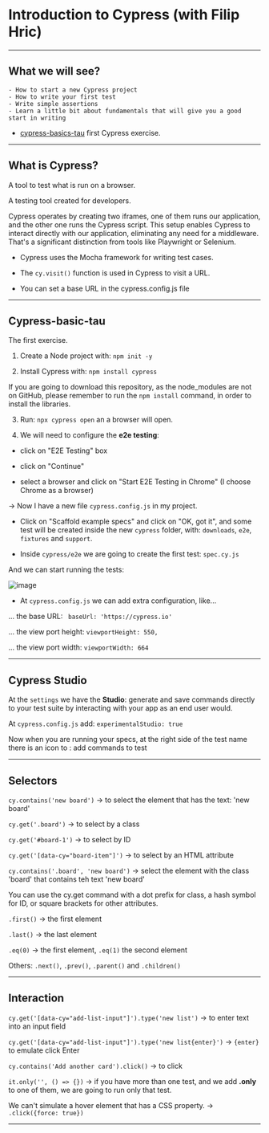 # Introduction to Cypress (with Filip Hric)

---

## What we will see?

```
- How to start a new Cypress project
- How to write your first test
- Write simple assertions
- Learn a little bit about fundamentals that will give you a good start in writing 
```

- [cypress-basics-tau](https://github.com/eugenia1984/testing/tree/main/test_automation_university/cypress_path/cypress-basics-tau) first Cypress exercise.

---

## What is Cypress?

A tool to test what is run on a browser.

A testing tool created for developers.

Cypress operates by creating two iframes, one of them runs our application, and the other one runs the Cypress script. This setup enables Cypress to interact directly with our application, eliminating any need for a middleware. That's a significant distinction from tools like Playwright or Selenium.

- Cypress uses the Mocha framework for writing test cases.

- The `cy.visit()` function is used in Cypress to visit a URL.

- You can set a base URL in the cypress.config.js file

---

## Cypress-basic-tau

The first exercise.

1. Create a Node project with: `npm init -y`

2. Install Cypress with: `npm install cypress`

If you are going to download this repository, as the node_modules are not on GitHub, please remember to run the `npm install` command, in order to install the libraries.

3. Run: `npx cypress open` an a browser will open.

4. We will need to configure the **e2e testing**:

- click on "E2E Testing" box

- click on "Continue"

- select a browser and click on "Start E2E Testing in Chrome" (I choose Chrome as a browser)

-> Now I have a new file `cypress.config.js` in my project.

- Click on "Scaffold example specs" and click on "OK, got it", and some test will be created inside the new `cypress` folder, with: `downloads`, `e2e`, `fixtures` and `support`.

- Inside `cypress/e2e` we are going to create the first test: `spec.cy.js`

And we can start running the tests:

![image](https://github.com/eugenia1984/testing/assets/72580574/029c782e-8ced-40d2-9163-87290db95c45)

- At `cypress.config.js` we can add extra configuration, like...

... the base URL: ` baseUrl: 'https://cypress.io'`

... the view port height: `viewportHeight: 550,`

... the view port width: `viewportWidth: 664`

---

## Cypress Studio

At the `settings` we have the **Studio**: generate and save commands directly to your test suite by interacting with your app as an end user would.

At `cypress.config.js` add: `experimentalStudio: true`

Now when you are running your specs, at the right side of the test name there is an icon to : add commands to test

---

## Selectors

`cy.contains('new board')` -> to select the element that has the text: 'new board'

`cy.get('.board')` -> to select by a class

`cy.get('#board-1')` -> to select by ID

`cy.get('[data-cy="board-item"]')` -> to select by an HTML attribute

`cy.contains('.board', 'new board')` -> select the element with the class 'board' that contains teh text 'new board'

You can use the cy.get command with a dot prefix for class, a hash symbol for ID, or square brackets for other attributes.

`.first()` -> the first element

`.last()` -> the last element

`.eq(0)` -> the first element, `.eq(1)` the second element

Others: `.next()`, `.prev()`, `.parent()` and `.children()`

---

## Interaction

`cy.get('[data-cy="add-list-input"]').type('new list')` -> to enter text into an input field

`cy.get('[data-cy="add-list-input"]').type('new list{enter}')` -> `{enter}` to emulate click Enter

`cy.contains('Add another card').click()` -> to click

`it.only('', () => {})` -> if you have more than one test, and we add **.only** to one of them, we are going to run only that test.

We can't simulate a hover element that has a CSS property. -> `.click({force: true})`

---